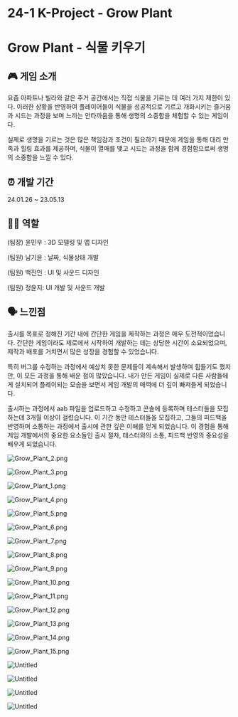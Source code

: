 # 24-1 K-Project - Grow Plant

# Grow Plant - 식물 키우기

## 🎮 게임 소개

요즘 아파트나 빌라와 같은 주거 공간에서는 직접 식물을 기르는 데 여러 가지 제한이 있다. 이러한 상황을 반영하여 플레이어들이 식물을 성공적으로 기르고 개화시키는 즐거움과 시드는 과정을 보며 느끼는 안타까움을 통해 생명의 소중함을 체험할 수 있는 게임이다.

실제로 생명을 기르는 것은 많은 책임감과 조건이 필요하기 때문에 게임을 통해 대리 만족과 힐링 효과를 제공하며, 식물이 열매를 맺고 시드는 과정을 함께 경험함으로써 생명의 소중함을 느낄 수 있다.

## ⏰ 개발 기간

24.01.26 ~ 23.05.13


## 👩‍💻 역할

(팀장) 윤민우 : 3D 모델링 및 맵 디자인

(팀원) 남기윤 : 날짜, 식물상태 개발

(팀원) 백진인 : UI 및 사운드 디자인

(팀원) 정윤지: UI 개발 및 사운드 개발

## 🗣️ 느낀점

출시를 목표로 정해진 기간 내에 간단한 게임을 제작하는 과정은 매우 도전적이었습니다. 간단한 게임이라도 제로에서 시작하여 개발하는 데는 상당한 시간이 소요되었으며, 제작과 배포를 거치면서 많은 성장을 경험할 수 있었습니다.

특히 버그를 수정하는 과정에서 예상치 못한 문제들이 계속해서 발생하며 힘들기도 했지만, 이 모든 과정을 통해 배운 점이 많았습니다. 내가 만든 게임이 실제로 다른 사람들에게 설치되어 플레이되는 모습을 보면서 게임 개발의 매력에 더 깊이 빠져들게 되었습니다.

출시하는 과정에서 aab 파일을 업로드하고 수정하고 콘솔에 등록하며 테스터들을 모집하는데 3개월 이상이 걸렸습니다. 이 기간 동안 테스터들을 모집하고, 그들의 피드백을 반영하며 소통하는 과정에서 출시에 관한 깊은 이해를 얻게 되었습니다. 이 경험을 통해 게임 개발에서의 중요한 요소들인 출시 절차, 테스터와의 소통, 피드백 반영의 중요성을 배우게 되었습니다.

![Grow_Plant_2.png]([https://github.com/Yj621/Grow-Plant/tree/main/Grow_Plant.png/Grow_Plant_2.png](https://github.com/Yj621/Grow-Plant/blob/main/Grow_Plant.png/Grow_Plant_2.png))

![Grow_Plant_3.png](24-1%20K-Project%20-%20Grow%20Plant%2077932305b32a4082bcd498a25b053d40/Grow_Plant_3.png)

![Grow_Plant_1.png](24-1%20K-Project%20-%20Grow%20Plant%2077932305b32a4082bcd498a25b053d40/Grow_Plant_1.png)

![Grow_Plant_4.png](24-1%20K-Project%20-%20Grow%20Plant%2077932305b32a4082bcd498a25b053d40/Grow_Plant_4.png)

![Grow_Plant_5.png](24-1%20K-Project%20-%20Grow%20Plant%2077932305b32a4082bcd498a25b053d40/Grow_Plant_5.png)

![Grow_Plant_6.png](24-1%20K-Project%20-%20Grow%20Plant%2077932305b32a4082bcd498a25b053d40/Grow_Plant_6.png)

![Grow_Plant_7.png](24-1%20K-Project%20-%20Grow%20Plant%2077932305b32a4082bcd498a25b053d40/Grow_Plant_7.png)

![Grow_Plant_8.png](24-1%20K-Project%20-%20Grow%20Plant%2077932305b32a4082bcd498a25b053d40/Grow_Plant_8.png)

![Grow_Plant_9.png](24-1%20K-Project%20-%20Grow%20Plant%2077932305b32a4082bcd498a25b053d40/Grow_Plant_9.png)

![Grow_Plant_10.png](24-1%20K-Project%20-%20Grow%20Plant%2077932305b32a4082bcd498a25b053d40/Grow_Plant_10.png)

![Grow_Plant_11.png](24-1%20K-Project%20-%20Grow%20Plant%2077932305b32a4082bcd498a25b053d40/Grow_Plant_11.png)

![Grow_Plant_12.png](24-1%20K-Project%20-%20Grow%20Plant%2077932305b32a4082bcd498a25b053d40/Grow_Plant_12.png)

![Grow_Plant_13.png](24-1%20K-Project%20-%20Grow%20Plant%2077932305b32a4082bcd498a25b053d40/Grow_Plant_13.png)

![Grow_Plant_14.png](24-1%20K-Project%20-%20Grow%20Plant%2077932305b32a4082bcd498a25b053d40/Grow_Plant_14.png)

![Grow_Plant_15.png](24-1%20K-Project%20-%20Grow%20Plant%2077932305b32a4082bcd498a25b053d40/Grow_Plant_15.png)

![Untitled](24-1%20K-Project%20-%20Grow%20Plant%2077932305b32a4082bcd498a25b053d40/Untitled.png)

![Untitled](24-1%20K-Project%20-%20Grow%20Plant%2077932305b32a4082bcd498a25b053d40/Untitled%201.png)

![Untitled](24-1%20K-Project%20-%20Grow%20Plant%2077932305b32a4082bcd498a25b053d40/Untitled%202.png)

![Untitled](24-1%20K-Project%20-%20Grow%20Plant%2077932305b32a4082bcd498a25b053d40/Untitled%203.png)
